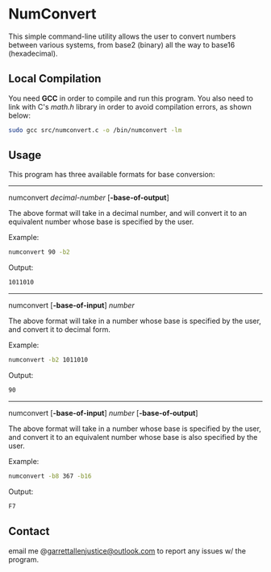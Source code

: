 # NumConvert
This simple command-line utility allows the user to convert
numbers between various systems, from base2 (binary) all
the way to base16 (hexadecimal).

## Local Compilation
You need **GCC** in order to compile and run this program.
You also need to link with C's *math.h* library in order to
avoid compilation errors, as shown below:
```sh
sudo gcc src/numconvert.c -o /bin/numconvert -lm
```

## Usage
This program has three available formats for base conversion:

---
numconvert  *decimal-number*  [**-base-of-output**]

The above format will take in a decimal number, and will
convert it to an equivalent number whose base is specified by
the user.

Example:
```sh
numconvert 90 -b2
```
Output:
```sh
1011010
```

---
numconvert  [**-base-of-input**]  *number*

The above format will take in a number whose base is
specified by the user, and convert it to decimal form.

Example:
```sh
numconvert -b2 1011010
```
Output:
```sh
90
```

---
numconvert  [**-base-of-input**]  *number*  [**-base-of-output**]

The above format will take in a number whose base is
specified by the user, and convert it to an equivalent number
whose base is also specified by the user.

Example:
```sh
numconvert -b8 367 -b16
```
Output:
```sh
F7
```

## Contact
email me @garrettallenjustice@outlook.com to report any issues w/ the
program.
